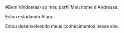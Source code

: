 #Bem Vindos(as) ao meu perfil
Meu nome é Andressa.

Estou estudando Alura.

Estou desenvolvendo meus conhecimentos nesse site.

